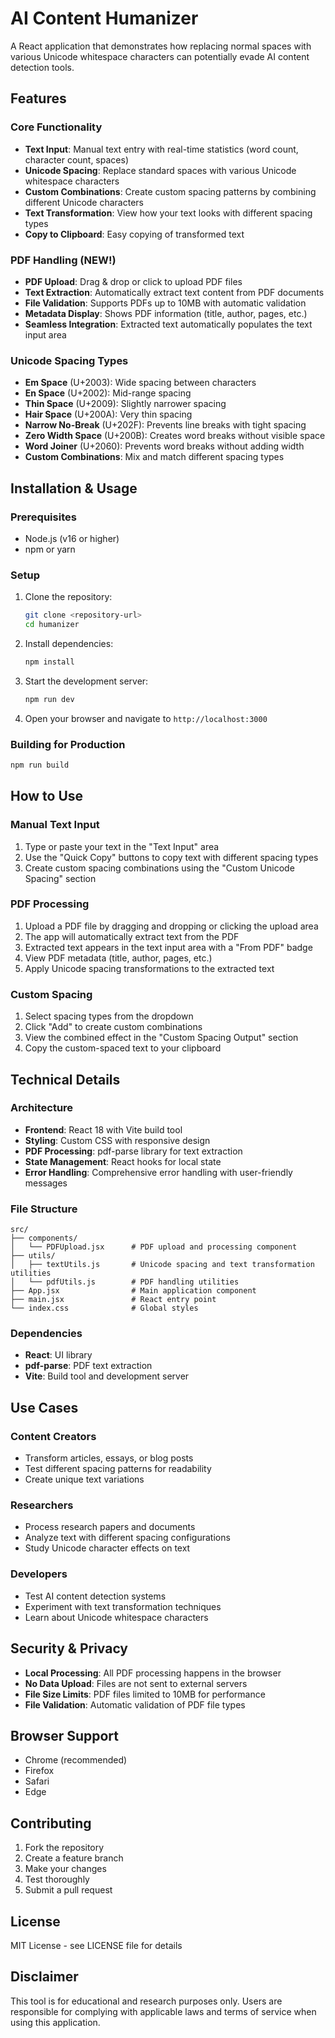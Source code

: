 # AI Content Humanizer

A React application that demonstrates how replacing normal spaces with various Unicode whitespace characters can potentially evade AI content detection tools.

## Features

### Core Functionality
- **Text Input**: Manual text entry with real-time statistics (word count, character count, spaces)
- **Unicode Spacing**: Replace standard spaces with various Unicode whitespace characters
- **Custom Combinations**: Create custom spacing patterns by combining different Unicode characters
- **Text Transformation**: View how your text looks with different spacing types
- **Copy to Clipboard**: Easy copying of transformed text

### PDF Handling (NEW!)
- **PDF Upload**: Drag & drop or click to upload PDF files
- **Text Extraction**: Automatically extract text content from PDF documents
- **File Validation**: Supports PDFs up to 10MB with automatic validation
- **Metadata Display**: Shows PDF information (title, author, pages, etc.)
- **Seamless Integration**: Extracted text automatically populates the text input area

### Unicode Spacing Types
- **Em Space** (U+2003): Wide spacing between characters
- **En Space** (U+2002): Mid-range spacing
- **Thin Space** (U+2009): Slightly narrower spacing
- **Hair Space** (U+200A): Very thin spacing
- **Narrow No-Break** (U+202F): Prevents line breaks with tight spacing
- **Zero Width Space** (U+200B): Creates word breaks without visible space
- **Word Joiner** (U+2060): Prevents word breaks without adding width
- **Custom Combinations**: Mix and match different spacing types

## Installation & Usage

### Prerequisites
- Node.js (v16 or higher)
- npm or yarn

### Setup
1. Clone the repository:
   ```bash
   git clone <repository-url>
   cd humanizer
   ```

2. Install dependencies:
   ```bash
   npm install
   ```

3. Start the development server:
   ```bash
   npm run dev
   ```

4. Open your browser and navigate to `http://localhost:3000`

### Building for Production
```bash
npm run build
```

## How to Use

### Manual Text Input
1. Type or paste your text in the "Text Input" area
2. Use the "Quick Copy" buttons to copy text with different spacing types
3. Create custom spacing combinations using the "Custom Unicode Spacing" section

### PDF Processing
1. Upload a PDF file by dragging and dropping or clicking the upload area
2. The app will automatically extract text from the PDF
3. Extracted text appears in the text input area with a "From PDF" badge
4. View PDF metadata (title, author, pages, etc.)
5. Apply Unicode spacing transformations to the extracted text

### Custom Spacing
1. Select spacing types from the dropdown
2. Click "Add" to create custom combinations
3. View the combined effect in the "Custom Spacing Output" section
4. Copy the custom-spaced text to your clipboard

## Technical Details

### Architecture
- **Frontend**: React 18 with Vite build tool
- **Styling**: Custom CSS with responsive design
- **PDF Processing**: pdf-parse library for text extraction
- **State Management**: React hooks for local state
- **Error Handling**: Comprehensive error handling with user-friendly messages

### File Structure
```
src/
├── components/
│   └── PDFUpload.jsx      # PDF upload and processing component
├── utils/
│   ├── textUtils.js       # Unicode spacing and text transformation utilities
│   └── pdfUtils.js        # PDF handling utilities
├── App.jsx                # Main application component
├── main.jsx               # React entry point
└── index.css              # Global styles
```

### Dependencies
- **React**: UI library
- **pdf-parse**: PDF text extraction
- **Vite**: Build tool and development server

## Use Cases

### Content Creators
- Transform articles, essays, or blog posts
- Test different spacing patterns for readability
- Create unique text variations

### Researchers
- Process research papers and documents
- Analyze text with different spacing configurations
- Study Unicode character effects on text

### Developers
- Test AI content detection systems
- Experiment with text transformation techniques
- Learn about Unicode whitespace characters

## Security & Privacy

- **Local Processing**: All PDF processing happens in the browser
- **No Data Upload**: Files are not sent to external servers
- **File Size Limits**: PDF files limited to 10MB for performance
- **File Validation**: Automatic validation of PDF file types

## Browser Support

- Chrome (recommended)
- Firefox
- Safari
- Edge

## Contributing

1. Fork the repository
2. Create a feature branch
3. Make your changes
4. Test thoroughly
5. Submit a pull request

## License

MIT License - see LICENSE file for details

## Disclaimer

This tool is for educational and research purposes only. Users are responsible for complying with applicable laws and terms of service when using this application.

